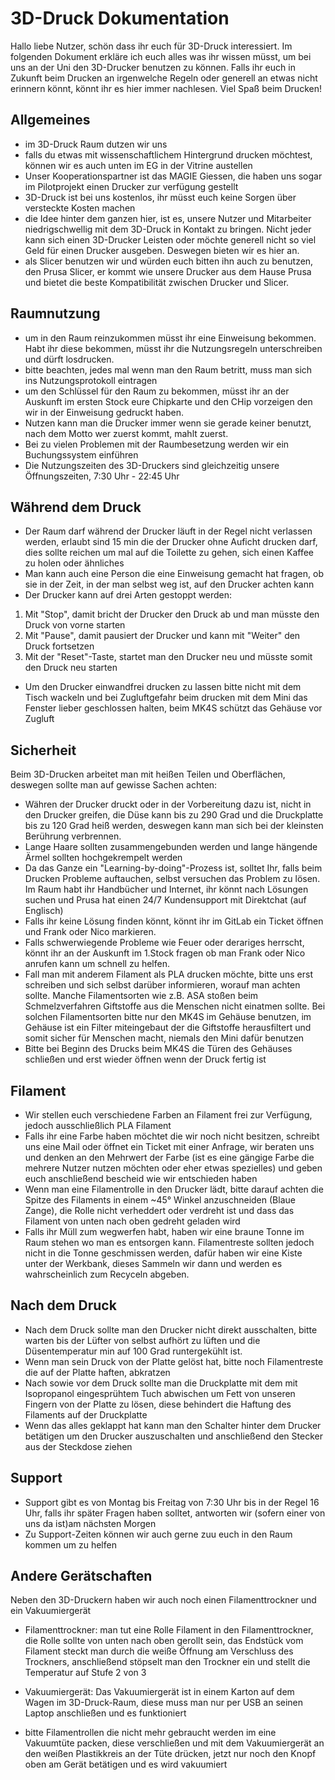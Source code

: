 # 3D-Druck Dokumentation

Hallo liebe Nutzer,
schön dass ihr euch für 3D-Druck interessiert. Im folgenden Dokument erkläre ich euch alles was ihr wissen müsst, um bei uns an der Uni den 3D-Drucker benutzen zu können. Falls ihr euch in Zukunft beim Drucken an irgenwelche Regeln oder generell an etwas nicht erinnern könnt, könnt ihr es hier immer nachlesen.
Viel Spaß beim Drucken!

## Allgemeines
- im 3D-Druck Raum dutzen wir uns
- falls du etwas mit wissenschaftlichem Hintergrund drucken möchtest, können wir es auch unten im EG in der Vitrine austellen
- Unser Kooperationspartner ist das MAGIE Giessen, die haben uns sogar im Pilotprojekt einen Drucker zur verfügung gestellt
- 3D-Druck ist bei uns kostenlos, ihr müsst euch keine Sorgen über versteckte Kosten machen
- die Idee hinter dem ganzen hier, ist es, unsere Nutzer und Mitarbeiter niedrigschwellig mit dem 3D-Druck in Kontakt zu bringen. Nicht jeder kann sich einen 3D-Drucker Leisten oder möchte generell nicht so viel Geld für einen Drucker ausgeben. Deswegen bieten wir es hier an.
- als Slicer benutzen wir und würden euch bitten ihn auch zu benutzen, den Prusa Slicer, er kommt wie unsere Drucker aus dem Hause Prusa und bietet die beste Kompatibilität zwischen Drucker und Slicer.

## Raumnutzung
- um in den Raum reinzukommen müsst ihr eine Einweisung bekommen. Habt ihr diese bekommen, müsst ihr die Nutzungsregeln unterschreiben und dürft losdrucken.
- bitte beachten, jedes mal wenn man den Raum betritt, muss man sich ins Nutzungsprotokoll eintragen
- um den Schlüssel für den Raum zu bekommen, müsst ihr an der Auskunft im ersten Stock eure Chipkarte und den CHip vorzeigen den wir in der Einweisung gedruckt haben.
- Nutzen kann man die Drucker immer wenn sie gerade keiner benutzt, nach dem Motto wer zuerst kommt, mahlt zuerst.
- Bei zu vielen Problemen mit der Raumbesetzung werden wir ein Buchungssystem einführen
- Die Nutzungszeiten des 3D-Druckers sind gleichzeitig unsere Öffnungszeiten, 7:30 Uhr - 22:45 Uhr

## Während dem Druck
- Der Raum darf während der Drucker läuft in der Regel nicht verlassen werden, erlaubt sind 15 min die der Drucker ohne Auficht drucken darf, dies sollte reichen um mal auf die Toilette zu gehen, sich einen Kaffee zu holen oder ähnliches
- Man kann auch eine Person die eine Einweisung gemacht hat fragen, ob sie in der Zeit, in der man selbst weg ist, auf den Drucker achten kann 
- Der Drucker kann auf drei Arten gestoppt werden: 
1. Mit "Stop", damit bricht der Drucker den Druck ab und man müsste den Druck von vorne starten
2. Mit "Pause", damit pausiert der Drucker und kann mit "Weiter" den Druck fortsetzen
3. Mit der "Reset"-Taste, startet man den Drucker neu und müsste somit den Druck neu starten
- Um den Drucker einwandfrei drucken zu lassen bitte nicht mit dem Tisch wackeln und bei Zugluftgefahr beim drucken mit dem Mini das Fenster lieber geschlossen halten, beim MK4S schützt das Gehäuse vor Zugluft

## Sicherheit
Beim 3D-Drucken arbeitet man mit heißen Teilen und Oberflächen, deswegen sollte man auf gewisse Sachen achten:

- Währen der Drucker druckt oder in der Vorbereitung dazu ist, nicht in den Drucker greifen, die Düse kann bis zu 290 Grad und die Druckplatte bis zu 120 Grad heiß werden, deswegen kann man sich bei der kleinsten Berührung verbrennen.
- Lange Haare sollten zusammengebunden werden und lange hängende Ärmel sollten hochgekrempelt werden
- Da das Ganze ein "Learning-by-doing"-Prozess ist, solltet Ihr, falls beim Drucken Probleme auftauchen, selbst versuchen das Problem zu lösen. Im Raum habt ihr Handbücher und Internet, ihr könnt nach Lösungen suchen und Prusa hat einen 24/7 Kundensupport mit Direktchat (auf Englisch)
- Falls ihr keine Lösung finden könnt, könnt ihr im GitLab ein Ticket öffnen und Frank oder Nico markieren.
- Falls schwerwiegende Probleme wie Feuer oder derariges herrscht, könnt ihr an der Auskunft im 1.Stock fragen ob man Frank oder Nico anrufen kann um schnell zu helfen.
- Fall man mit anderem Filament als PLA drucken möchte, bitte uns erst schreiben und sich selbst darüber informieren, worauf man achten sollte. Manche Filamentsorten wie z.B. ASA stoßen beim Schmelzverfahren Giftstoffe aus die Menschen nicht einatmen sollte. Bei solchen Filamentsorten bitte nur den MK4S im Gehäuse benutzen, im Gehäuse ist ein Filter miteingebaut der die Giftstoffe herausfiltert und somit sicher für Menschen macht, niemals den Mini dafür benutzen
- Bitte bei Beginn des Drucks beim MK4S die Türen des Gehäuses schließen und erst wieder öffnen wenn der Druck fertig ist

## Filament
- Wir stellen euch verschiedene Farben an Filament frei zur Verfügung, jedoch ausschließlich PLA Filament
- Falls ihr eine Farbe haben möchtet die wir noch nicht besitzen, schreibt uns eine Mail oder öffnet ein Ticket mit einer Anfrage, wir beraten uns und denken an den Mehrwert der Farbe (ist es eine gängige Farbe die mehrere Nutzer nutzen möchten oder eher etwas spezielles) und geben euch anschließend bescheid wie wir entschieden haben
- Wenn man eine Filamentrolle in den Drucker lädt, bitte darauf achten die Spitze des Filaments in einem ~45° Winkel anzuschneiden (Blaue Zange), die Rolle nicht verheddert oder verdreht ist und dass das Filament von unten nach oben gedreht geladen wird
- Falls ihr Müll zum wegwerfen habt, haben wir eine braune Tonne im Raum stehen wo man es entsorgen kann. Filamentreste sollten jedoch nicht in die Tonne geschmissen werden, dafür haben wir eine Kiste unter der Werkbank, dieses Sammeln wir dann und werden es wahrscheinlich zum Recyceln abgeben.

## Nach dem Druck
- Nach dem Druck sollte man den Drucker nicht direkt ausschalten, bitte warten bis der Lüfter von selbst aufhört zu lüften und die Düsentemperatur min auf 100 Grad runtergekühlt ist.
- Wenn man sein Druck von der Platte gelöst hat, bitte noch Filamentreste die auf der Platte haften, abkratzen
- Nach sowie vor dem Druck sollte man die Druckplatte mit dem mit Isopropanol eingesprühtem Tuch abwischen um Fett von unseren Fingern von der Platte zu lösen, diese behindert die Haftung des Filaments auf der Druckplatte
- Wenn das alles geklappt hat kann man den Schalter hinter dem Drucker betätigen um den Drucker auszuschalten und anschließend den Stecker aus der Steckdose ziehen

## Support
- Support gibt es von Montag bis Freitag von 7:30 Uhr bis in der Regel 16 Uhr, falls ihr später Fragen haben solltet, antworten wir (sofern einer von uns da ist)am nächsten Morgen
- Zu Support-Zeiten können wir auch gerne zuu euch in den Raum kommen um zu helfen

## Andere Gerätschaften
Neben den 3D-Druckern haben wir auch noch einen Filamenttrockner und ein Vakuumiergerät

- Filamenttrockner: man tut eine Rolle Filament in den Filamenttrockner, die Rolle sollte von unten nach oben gerollt sein, das Endstück vom Filament steckt man durch die weiße Öffnung am Verschluss des Trockners,
anschließend stöpselt man den Trockner ein und stellt die Temperatur auf Stufe 2 von 3

- Vakuumiergerät: Das Vakuumiergerät ist in einem Karton auf dem Wagen im 3D-Druck-Raum, diese muss man nur per USB an seinen Laptop anschließen und es funktioniert
- bitte Filamentrollen die nicht mehr gebraucht werden im eine Vakuumtüte packen, diese verschließen und mit dem Vakuumiergerät an den weißen Plastikkreis an der Tüte drücken, jetzt nur noch den Knopf oben am Gerät betätigen und es wird vakuumiert